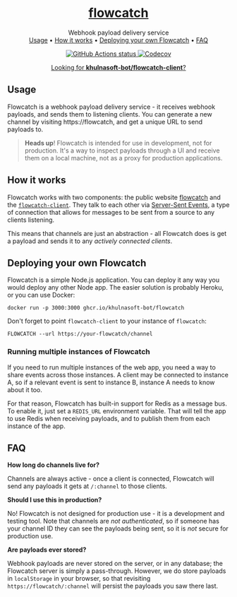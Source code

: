 <h1 align="center"><a href="https://flowcatch">flowcatch</a></h1>

<p align="center">
  Webhook payload delivery service<br>
  <a href="#usage">Usage</a> •
  <a href="#how-it-works">How it works</a> •
  <a href="#deploying-your-own-FLOWCATCHio">Deploying your own Flowcatch</a> •
  <a href="#faq">FAQ</a>
</p>

<p align="center"><a href="https://github.com/khulnasoft-bot/flowcatch"><img alt="GitHub Actions status" src="https://github.com/khulnasoft-bot/flowcatch/workflows/Node%20CI/badge.svg"> <a href="https://codecov.io/gh/khulnasoft-bot/flowcatch/"><img src="https://badgen.now.sh/codecov/c/github/khulnasoft-bot/flowcatch" alt="Codecov"></a></p>

<p align="center"><a href="https://github.com/khulnasoft-bot/flowcatch-client">Looking for <strong>khulnasoft-bot/flowcatch-client</strong>?</a></p>

## Usage

Flowcatch is a webhook payload delivery service - it receives webhook payloads, and sends them to listening clients. You can generate a new channel by visiting https://flowcatch, and get a unique URL to send payloads to.

> **Heads up**! Flowcatch is intended for use in development, not for production. It's a way to inspect payloads through a UI and receive them on a local machine, not as a proxy for production applications.

## How it works

Flowcatch works with two components: the public website [flowcatch](https://flowcatch/) and the [`flowcatch-client`](https://github.com/khulnasoft-bot/flowcatch-client). They talk to each other via [Server-Sent Events](https://developer.mozilla.org/en-US/docs/Web/API/Server-sent_events/Using_server-sent_events), a type of connection that allows for messages to be sent from a source to any clients listening.

This means that channels are just an abstraction - all Flowcatch does is get a payload and sends it to any _actively connected clients_.

## Deploying your own Flowcatch

Flowcatch is a simple Node.js application. You can deploy it any way you would deploy any other Node app. The easier solution is probably Heroku, or you can use Docker:

```shell
docker run -p 3000:3000 ghcr.io/khulnasoft-bot/flowcatch
```

Don't forget to point `flowcatch-client` to your instance of `flowcatch`:

```shell
FLOWCATCH --url https://your-flowcatch/channel
```

### Running multiple instances of Flowcatch

If you need to run multiple instances of the web app, you need a way to share events across those instances. A client may be connected to instance A, so if a relevant event is sent to instance B, instance A needs to know about it too.

For that reason, Flowcatch has built-in support for Redis as a message bus. To enable it, just set a `REDIS_URL` environment variable. That will tell the app to use Redis when receiving payloads, and to publish them from each instance of the app.

## FAQ

**How long do channels live for?**

Channels are always active - once a client is connected, Flowcatch will send any payloads it gets at `/:channel` to those clients.

**Should I use this in production?**

No! Flowcatch is not designed for production use - it is a development and testing tool. Note that channels are _not authenticated_, so if someone has your channel ID they can see the payloads being sent, so it is _not_ secure for production use.

**Are payloads ever stored?**

Webhook payloads are never stored on the server, or in any database; the Flowcatch server is simply a pass-through. However, we do store payloads in `localStorage` in your browser, so that revisiting `https://flowcatch/:channel` will persist the payloads you saw there last.
